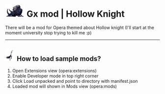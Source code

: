 # <img height="40" src="https://github.com/BySeru/Gx-mod-Hollow-Knight/blob/main/Images/The%20Last%20Stag.gif"/> Gx mod | Hollow Knight
There will be a mod for Opera themed about Hollow knight (I'll start at the moment university stop trying to kill me :p)
- - -
## <img height="40" src="https://github.com/BySeru/Gx-mod-Hollow-Knight/blob/main/Images/mantis.gif"/> How to load sample mods?

1. Open Extensions view (opera:extensions)
2. Enable Developer mode in top right corner
3. Click Load unpacked and point to directory with manifest.json
4. Loaded mod will shown in Mods view (opera:mods)

